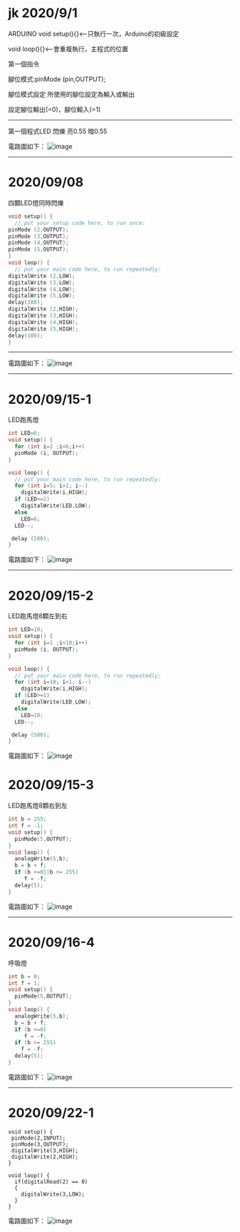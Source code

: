 # jk 2020/9/1
ARDUINO
void setup(){}<--只執行一次，Arduino的初級設定 </p>
void loop(){}<--會重複執行，主程式的位置  </p>
第一個指令 </p>
腳位模式:pinMode (pin,OUTPUT);  </p>
腳位模式設定 所使用的腳位設定為輸入或輸出 </p> 
設定腳位輸出(=0)，腳位輸入(=1) </p>

--------------------------------------------
第一個程式LED 閃爍 亮0.55 暗0.55 </p>
電路圖如下：
![image](https://github.com/KE-ZHENG-ROU/jk/blob/master/4092F459-5D58-4E3F-A351-D81FAB0B066F.jpeg) 


--------------------------------------------------------------------------------------------------------------------------------------------------------------------------------
# 2020/09/08
四顆LED燈同時閃爍 
```c++
void setup() {
  // put your setup code here, to run once:
pinMode (2,OUTPUT);
pinMode (3,OUTPUT);
pinMode (4,OUTPUT);
pinMode (5,OUTPUT);
}
void loop() {
  // put your main code here, to run repeatedly:
digitalWrite (2,LOW);
digitalWrite (3,LOW);
digitalWrite (4,LOW);
digitalWrite (5,LOW);
delay(100);
digitalWrite (2,HIGH);
digitalWrite (3,HIGH);
digitalWrite (4,HIGH);
digitalWrite (5,HIGH);
delay(100);
}
``` 
--------------------------------------------
電路圖如下：
![image](https://github.com/KE-ZHENG-ROU/jk/blob/master/2DBBEB56-89E3-4B52-A44C-F983056C9875.jpeg) 

--------------------------------------------
# 2020/09/15-1
LED跑馬燈
```c++
int LED=6;
void setup() {
  for (int i=2 ;i<6;i++)
  pinMode (i, OUTPUT);
}

void loop() {
  // put your main code here, to run repeatedly:
  for (int i=5; i>1; i--)
    digitalWrite(i,HIGH);
  if (LED>=2)
    digitalWrite(LED,LOW);
  else
    LED=6;
  LED--;

 delay (500);
}
```
電路圖如下：
![image](https://github.com/KE-ZHENG-ROU/jk/blob/master/4E9708B3-E93D-4508-9749-1F0F93F0AA24.jpeg)

--------------------------------------------
# 2020/09/15-2
LED跑馬燈8顆左到右
```c++
int LED=10;
void setup() {
  for (int i=1 ;i<10;i++)
  pinMode (i, OUTPUT);
}

void loop() {
  // put your main code here, to run repeatedly:
  for (int i=10; i>1; i--)
    digitalWrite(i,HIGH);
  if (LED>=1)
    digitalWrite(LED,LOW);
  else
    LED=10;
  LED--;

 delay (500);
}
```
電路圖如下：
![image](https://github.com/KE-ZHENG-ROU/jk/blob/master/DD1E134D-F9AF-43D5-A198-4C487D2EA0E9.jpeg)
# 2020/09/15-3
LED跑馬燈8顆右到左
```c++
int b = 255;
int f = -1;
void setup() {
  pinMode(5,OUTPUT);
}
void loop() {
  analogWrite(5,b);
  b = b + f;
  if (b <=0||b >= 255)
     f = -f;
  delay(5);
}
```
電路圖如下：
![image](https://github.com/KE-ZHENG-ROU/jk/blob/master/DD1E134D-F9AF-43D5-A198-4C487D2EA0E9.jpeg) 

--------------------------------------------
# 2020/09/16-4
呼吸燈
```c++
int b = 0;
int f = 1;
void setup() {
  pinMode(5,OUTPUT);
}
void loop() {
  analogWrite(5,b);
  b = b + f;
  if (b <=0)
     f = -f;
  if (b >= 255)
    f = -f;
  delay(5);
}
```
電路圖如下：
![image](https://github.com/KE-ZHENG-ROU/jk/blob/master/19459A04-DC0A-4801-B51D-8CE212B31CEC.jpeg)


--------------------------------------------
# 2020/09/22-1
```
void setup() {
 pinMode(2,INPUT);
 pinMode(3,OUTPUT);
 digitalWrite(3,HIGH);
 digitalWrite(2,HIGH);
}

void loop() {
  if(digitalRead(2) == 0)
  {
    digitalWrite(3,LOW);
  }
}
```
電路圖如下：
![image](https://github.com/KE-ZHENG-ROU/jk/blob/master/5ED182AD-53DF-4A06-894C-92C9442B20AB.jpeg)
